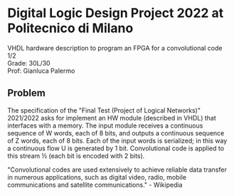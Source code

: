 # Digital Logic Design Project 2022 at Politecnico di Milano
VHDL hardware description to program an FPGA for a convolutional code 1/2  
Grade: 30L/30  
Prof: Gianluca Palermo

## Problem
The specification of the "Final Test (Project of Logical Networks)" 2021/2022 asks for implement an HW module (described in VHDL) that interfaces with a memory. The input module receives a continuous sequence of W words, each of 8 bits, and outputs a continuous sequence of Z words, each of 8 bits. Each of the input words is serialized; in this way a continuous flow U is generated by 1 bit. Convolutional code is applied to this stream ½ (each bit is encoded with 2 bits).

"Convolutional codes are used extensively to achieve reliable data transfer in numerous applications, such as digital video, radio, mobile communications and satellite communications." - Wikipedia
